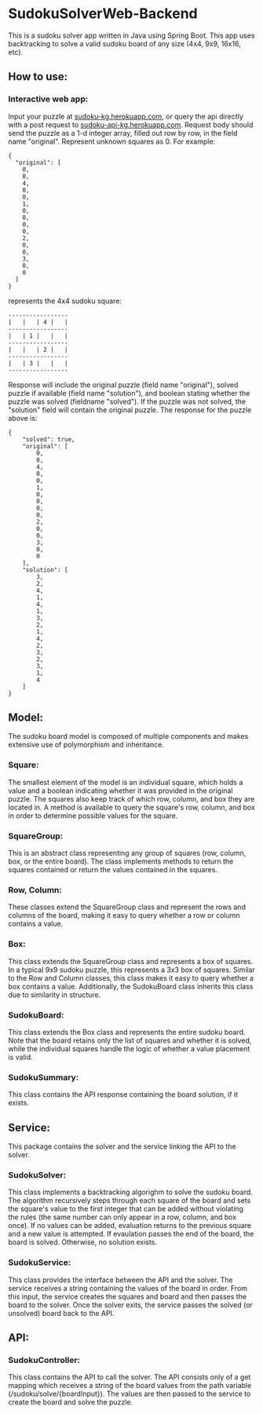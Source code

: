 # SudokuSolverWeb-Backend
This is a sudoku solver app written in Java using Spring Boot. This app uses backtracking to solve a valid sudoku board of any size (4x4, 9x9, 16x16, etc). 

## How to use: 

### Interactive web app:
Input your puzzle at [sudoku-kg.herokuapp.com](sudoku-kg.herokuapp.com), or query the api directly with a post request to [sudoku-api-kg.herokuapp.com](sudoku-api-kg.herokuapp.com). Request body should send the puzzle as a 1-d integer array, filled out row by row, in the field name "original". Represent unknown squares as 0.  For example:
```
{
  "original": [
    0,
    0,
    4,
    0,
    0,
    1,
    0,
    0,
    0,
    0,
    2,
    0,
    0,
    3,
    0,
    0    
  ]
}
```
represents the 4x4 sudoku square: 
```
-----------------
|   |   | 4 |   |
-----------------
|   | 1 |   |   |
-----------------
|   |   | 2 |   |
-----------------
|   | 3 |   |   |
-----------------
```
Response will include the original puzzle (field name "original"), solved puzzle if available (field name "solution"), and boolean stating whether the puzzle was solved (fieldname "solved"). If the puzzle was not solved, the "solution" field will contain the original puzzle. The response for the puzzle above is: 
```
{
    "solved": true,
    "original": [
        0,
        0,
        4,
        0,
        0,
        1,
        0,
        0,
        0,
        0,
        2,
        0,
        0,
        3,
        0,
        0
    ],
    "solution": [
        3,
        2,
        4,
        1,
        4,
        1,
        3,
        2,
        1,
        4,
        2,
        3,
        2,
        3,
        1,
        4
    ]
}
```

## Model: 
The sudoku board model is composed of multiple components and makes extensive use of polymorphism and inheritance.

### Square:
The smallest element of the model is an individual square, which holds a value and a boolean indicating whether it was provided in the original puzzle. The squares also keep track of which row, column, and box they are located in. A method is available to query the square's row, column, and box in order to determine possible values for the square.

### SquareGroup:
This is an abstract class representing any group of squares (row, column, box, or the entire board). The class implements methods to return the squares contained or return the values contained in the squares.

### Row, Column:
These classes extend the SquareGroup class and represent the rows and columns of the board, making it easy to query whether a row or column contains a value.

### Box: 
This class extends the SquareGroup class and represents a box of squares. In a typical 9x9 sudoku puzzle, this represents a 3x3 box of squares. Similar to the Row and Column classes, this class makes it easy to query whether a box contains a value. Additionally, the SudokuBoard class inherits this class due to similarity in structure.

### SudokuBoard:
This class extends the Box class and represents the entire sudoku board. Note that the board retains only the list of squares and whether it is solved, while the individual squares handle the logic of whether a value placement is valid.

### SudokuSummary:
This class contains the API response containing the board solution, if it exists.

## Service: 
This package contains the solver and the service linking the API to the solver.

### SudokuSolver: 
This class implements a backtracking algorighm to solve the sudoku board. The algorithm recursively steps through each square of the board and sets the square's value to the first integer that can be added without violating the rules (the same number can only appear in a row, column, and box once). If no values can be added, evaluation returns to the previous square and a new value is attempted. If evaulation passes the end of the board, the board is solved. Otherwise, no solution exists.

### SudokuService:
This class provides the interface between the API and the solver. The service receives a string containing the values of the board in order. From this input, the service creates the squares and board and then passes the board to the solver. Once the solver exits, the service passes the solved (or unsolved) board back to the API.

## API: 

### SudokuController:
This class contains the API to call the solver. The API consists only of a get mapping which receives a string of the board values from the path variable (/sudoku/solve/{boardInput}). The values are then passed to the service to create the board and solve the puzzle.
